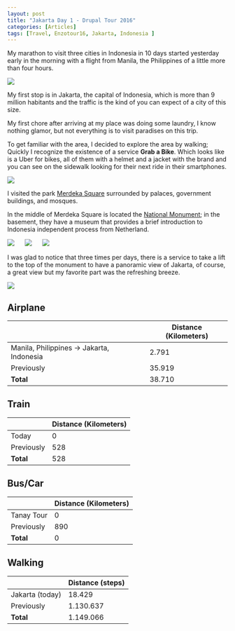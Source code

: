 ```yaml
---
layout: post
title: "Jakarta Day 1 - Drupal Tour 2016"
categories: [Articles]
tags: [Travel, Enzotour16, Jakarta, Indonesia ]
---
```

My marathon to visit three cities in Indonesia in 10 days started yesterday early in the morning with a flight from Manila, the Philippines of a little more than four hours.

<img style="margin-right: 20px;" src="{{site.url }}/assets/img/flyging-jakarta.jpg"/>

My first stop is in Jakarta, the capital of Indonesia, which is more than 9 million habitants and the traffic is the kind of you can expect of a city of this size.

My first chore after arriving at my place was doing some laundry, I know nothing glamor, but not everything is to visit paradises on this trip.

To get familiar with the area, I decided to explore the area by walking; Quickly I recognize the existence of a service **Grab a Bike**. Which looks like is a Uber for bikes, all of them with a helmet and a jacket with the brand and you can see on the sidewalk looking for their next ride in their smartphones.

<img style="margin-right: 20px;" src="{{site.url }}/assets/img/grab-a-bike.jpg"/>

I visited the park [Merdeka Square](https://en.wikipedia.org/wiki/Merdeka_Square,_Jakarta) surrounded by palaces, government buildings, and mosques.

In the middle of Merdeka Square is located the [National Monument](https://en.wikipedia.org/wiki/National_Monument_(Indonesia)); in the basement, they have a museum that provides a brief introduction to Indonesia independent process from Netherland.

<img style="margin-right: 20px;" src="{{site.url }}/assets/img/monas-museum.jpg"/>

<img style="margin-right: 20px;" src="{{site.url }}/assets/img/jakarta-national-monument-day.jpg"/>

<img style="margin-right: 20px;" src="{{site.url }}/assets/img/jakarta-national-monument-night.jpg"/>

I was glad to notice that three times per days, there is a service to take a lift to the top of the monument to have a panoramic view of Jakarta, of course, a great view but my favorite part was the refreshing breeze.

<img style="margin-right: 20px;" src="{{site.url }}/assets/img/jakarta-night.jpg"/>


## Airplane
|  | Distance (Kilometers) |
|---|---|
| Manila, Philippines &#8594; Jakarta, Indonesia |  2.791 | 
| Previously  | 35.919 |
| **Total**  | 38.710 |

## Train
|  | Distance (Kilometers) |
|---|---|
| Today |  0    |
| Previously  | 528 |
| **Total**  | 528 |

## Bus/Car
|  | Distance (Kilometers) |
|---|---|
| Tanay Tour  |  0    |
| Previously  | 890 |
| **Total**  | 0 |

## Walking
|  | Distance (steps) |
|---|---|
| Jakarta (today) | 18.429 |
| Previously  | 1.130.637 |
| **Total**  | 1.149.066 |